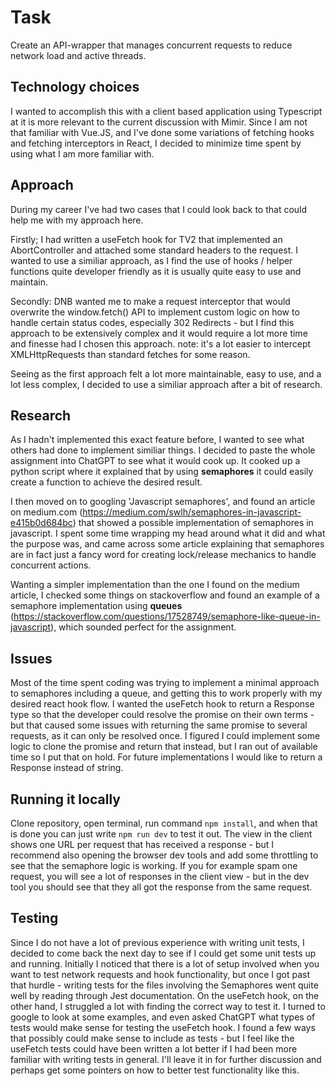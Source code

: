 # Task

Create an API-wrapper that manages concurrent requests to reduce network load and active threads.

## Technology choices

I wanted to accomplish this with a client based application using Typescript at it is more relevant to the current discussion with Mimir.
Since I am not that familiar with Vue.JS, and I've done some variations of fetching hooks and fetching interceptors in React, I decided
to minimize time spent by using what I am more familiar with.

## Approach

During my career I've had two cases that I could look back to that could help me with my approach here.

Firstly; I had written a useFetch hook for TV2 that implemented an AbortController and attached some standard headers to the request. I wanted to
use a similiar approach, as I find the use of hooks / helper functions quite developer friendly as it is usually quite easy to use and maintain.

Secondly: DNB wanted me to make a request interceptor that would overwrite the window.fetch() API to implement custom logic on how to handle certain status codes, 
especially 302 Redirects - but I find this approach to be extensively complex and it would require a lot more time and finesse had I chosen this approach.
note: it's a lot easier to intercept XMLHttpRequests than standard fetches for some reason.

Seeing as the first approach felt a lot more maintainable, easy to use, and a lot less complex, I decided to use a similiar approach after a bit of research.

## Research

As I hadn't implemented this exact feature before, I wanted to see what others had done to implement similiar things. I decided to paste the whole 
assignment into ChatGPT to see what it would cook up. It cooked up a python script where it explained that by using **semaphores** it could easily create
a function to achieve the desired result. 

I then moved on to googling 'Javascript semaphores', and found an article on medium.com (https://medium.com/swlh/semaphores-in-javascript-e415b0d684bc)
that showed a possible implementation of semaphores in javascript. I spent some time wrapping my head around what it did and what the purpose was, and 
came across some article explaining that semaphores are in fact just a fancy word for creating lock/release mechanics to handle concurrent actions.

Wanting a simpler implementation than the one I found on the medium article, I checked some things on stackoverflow and found an example of a semaphore
implementation using **queues** (https://stackoverflow.com/questions/17528749/semaphore-like-queue-in-javascript), which sounded perfect for the assignment. 

## Issues

Most of the time spent coding was trying to implement a minimal approach to semaphores including a queue, and getting this to work properly with my desired
react hook flow. I wanted the useFetch hook to return a Response type so that the developer could resolve the promise on their own terms - but that caused
some issues with returning the same promise to several requests, as it can only be resolved once. I figured I could implement some logic to clone the promise and return
that instead, but I ran out of available time so I put that on hold. For future implementations I would like to return a Response instead of string.

## Running it locally

Clone repository, open terminal, run command `npm install`, and when that is done you can just write `npm run dev` to test it out. 
The view in the client shows one URL per request that has received a response - but I recommend also opening the browser dev tools
and add some throttling to see that the semaphore logic is working. If you for example spam one request, you will see a lot of responses
in the client view - but in the dev tool you should see that they all got the response from the same request.

## Testing

Since I do not have a lot of previous experience with writing unit tests, I decided to come back the next day to see if I could get some unit tests up and running.
Initially I noticed that there is a lot of setup involved when you want to test network requests and hook functionality, but once I got past that hurdle - writing 
tests for the files involving the Semaphores went quite well by reading through Jest documentation. On the useFetch hook, on the other hand, I struggled a lot with
finding the correct way to test it. I turned to google to look at some examples, and even asked ChatGPT what types of tests would make sense for testing 
the useFetch hook. I found a few ways that possibly could make sense to include as tests - but I feel like the useFetch tests could have been written a lot better 
if I had been more familiar with writing tests in general. I'll leave it in for further discussion and perhaps get some pointers on how to better test functionality
like this.